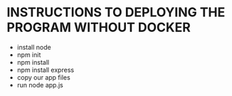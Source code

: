# INSTRUCTIONS TO DEPLOYING THE PROGRAM WITHOUT DOCKER

- install node
- npm init
- npm install
- npm install express
- copy our app files
- run node app.js